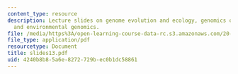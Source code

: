```yaml
---
content_type: resource
description: Lecture slides on genome evolution and ecology, genomics of endosymbionts,
  and environmental genomics.
file: /media/https%3A/open-learning-course-data-rc.s3.amazonaws.com/20-106j-systems-microbiology-fall-2006/4240b8b85a6e8272729bec0b1dc58861_slides13.pdf
file_type: application/pdf
resourcetype: Document
title: slides13.pdf
uid: 4240b8b8-5a6e-8272-729b-ec0b1dc58861
---
```

